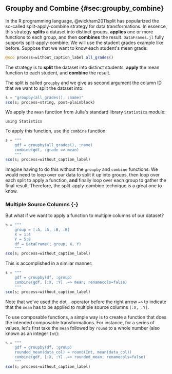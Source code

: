 ## Groupby and Combine {#sec:groupby_combine}

In the R programming language, @wickham2011split has popularized the so-called split-apply-combine strategy for data transformations.
In essence, this strategy **splits** a dataset into distinct groups, **applies** one or more functions to each group, and then **combines** the result.
`DataFrames.jl` fully supports split-apply-combine.
We will use the student grades example like before.
Suppose that we want to know each student's mean grade:

```jl
@sco process=without_caption_label all_grades()
```

The strategy is to **split** the dataset into distinct students, **apply** the mean function to each student, and **combine** the result.

The split is called `groupby` and we give as second argument the column ID that we want to split the dataset into:

```jl
s = "groupby(all_grades(), :name)"
sco(s; process=string, post=plainblock)
```

We apply the `mean` function from Julia's standard library `Statistics` module:

```
using Statistics
```

To apply this function, use the `combine` function:

```jl
s = """
    gdf = groupby(all_grades(), :name)
    combine(gdf, :grade => mean)
    """
sco(s; process=without_caption_label)
```

Imagine having to do this without the `groupby` and `combine` functions.
We would need to loop over our data to split it up into groups, then loop over each split to apply a function, **and** finally loop over each group to gather the final result.
Therefore, the split-apply-combine technique is a great one to know.

### Multiple Source Columns {-}

But what if we want to apply a function to multiple columns of our dataset?

```jl
s = """
    group = [:A, :A, :B, :B]
    X = 1:4
    Y = 5:8
    df = DataFrame(; group, X, Y)
    """
sco(s; process=without_caption_label)
```

This is accomplished in a similar manner:

```jl
s = """
    gdf = groupby(df, :group)
    combine(gdf, [:X, :Y] .=> mean; renamecols=false)
    """
sco(s; process=without_caption_label)
```

Note that we've used the dot `.` operator before the right arrow `=>` to indicate that the `mean` has to be applied to multiple source columns `[:X, :Y]`.

To use composable functions, a simple way is to create a function that does the intended composable transformations.
For instance, for a series of values, let's first take the `mean` followed by `round` to a whole number (also known as an integer `Int`):

```jl
s = """
    gdf = groupby(df, :group)
    rounded_mean(data_col) = round(Int, mean(data_col))
    combine(gdf, [:X, :Y] .=> rounded_mean; renamecols=false)
    """
sco(s; process=without_caption_label)
```
